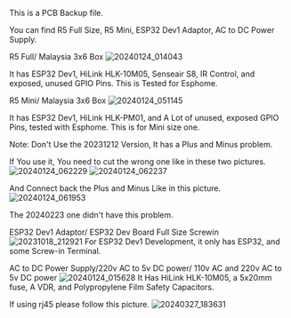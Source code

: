 This is a PCB Backup file.

You can find R5 Full Size, R5 Mini, ESP32 Dev1 Adaptor, AC to DC Power Supply.

R5 Full/ Malaysia 3x6 Box
![20240124_014043](https://github.com/GHTGXL/Random-PCB-Backpup/assets/83491024/2ffa621e-6018-45dc-b768-f42615e71cda)

It has ESP32 Dev1, HiLink HLK-10M05, Senseair S8, IR Control, and exposed, unused GPIO Pins. This is Tested for Esphome. 

R5 Mini/ Malaysia 3x6 Box
![20240124_051145](https://github.com/GHTGXL/Random-PCB-Backpup/assets/83491024/59279c67-54cb-46b5-a543-763f63488200)

It has ESP32 Dev1, HiLink HLK-PM01, and A Lot of unused, exposed GPIO Pins, tested with Esphome. This is for Mini size one.

Note: Don't Use the 20231212 Version, It has a Plus and Minus problem.

If You use it, You need to cut the wrong one like in these two pictures.
![20240124_062229](https://github.com/GHTGXL/Random-PCB-Backpup/assets/83491024/a8883fd5-80a6-4280-b87d-f6f81c9a228f)
![20240124_062237](https://github.com/GHTGXL/Random-PCB-Backpup/assets/83491024/eabaa667-7022-4b39-b3e6-a719ad20c2c4)

And Connect back the Plus and Minus Like in this picture.
![20240124_061953](https://github.com/GHTGXL/Random-PCB-Backpup/assets/83491024/5b874e69-93bf-4d38-9ae5-d230e67f993b)

The 20240223 one didn't have this problem.

ESP32 Dev1 Adaptor/ ESP32 Dev Board Full Size Screwin
![20231018_212921](https://github.com/GHTGXL/Random-PCB-Backpup/assets/83491024/7bb8ef10-7e03-467e-892b-58ef229cfd4d)
For ESP32 Dev1 Development, it only has ESP32, and some Screw-in Terminal. 

AC to DC Power Supply/220v AC to 5v DC power/ 110v AC and 220v AC to 5v DC power
![20240124_015628](https://github.com/GHTGXL/Random-PCB-Backpup/assets/83491024/544128dd-0f02-4588-b470-41636caa1722)
It Has HiLink HLK-10M05, a 5x20mm fuse, A VDR, and Polypropylene Film Safety Capacitors.

If using rj45 please follow this picture.
![20240327_183631](https://github.com/GHTGXL/Random-PCB-Backpup/assets/83491024/b045b544-763b-4823-a6a7-81a07d72facf)


